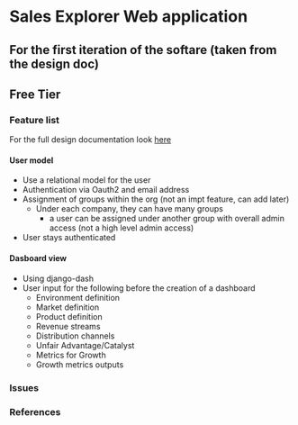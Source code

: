 # Sales Explorer Web application

## For the first iteration of the softare (taken from the design doc)

## Free Tier

### Feature list

For the full design documentation look [here](\notes.md)

#### User model
* Use a relational model for the user 
* Authentication via Oauth2 and email address
* Assignment of groups within the org (not an impt feature, can add later)
    * Under each company, they can have many groups 
        * a user can be assigned under another group with overall admin access (not a high level admin access)
* User stays authenticated

#### Dasboard view

* Using django-dash
* User input for the following before the creation of a dashboard
    * Environment definition 
    * Market definition
    * Product definition 
    * Revenue streams
    * Distribution channels
    * Unfair Advantage/Catalyst
    * Metrics for Growth 
    * Growth metrics outputs


### Issues

### References
